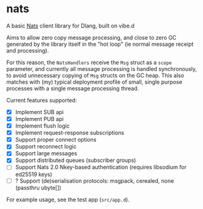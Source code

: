 # nats
A basic [Nats](http://nats.io) client library for Dlang, built on vibe.d

Aims to allow zero copy message processing, and close to zero GC generated by the library 
itself in the "hot loop" (ie normal message receipt and processing).

For this reason, the `NatsHandlers` receive the `Msg` struct as a `scope` parameter,
and currently all message processing is handled synchronously, to avoid unnecessary
copying of `Msg` structs on the GC heap. This also matches with (my) typical deployment
profile of small, single purpose processes with a single message processing thread. 

Current features supported:
- [x] Implement SUB api
- [x] Implement PUB api
- [x] Implement flush logic
- [x] Implement request-response subscriptions
- [x] Support proper connect options
- [x] Support reconnect logic
- [x] Support large messages
- [x] Support distributed queues (subscriber groups)
- [ ] Support Nats 2.0 Nkey-based authentication (requires libsodium for ed25519 keys)
- [ ] ? Support (de)serialisation protocols: msgpack, cerealed, none (passthru ubyte[])

For example usage, see the test app (`src/app.d`).
